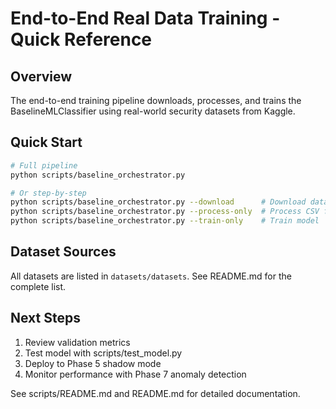 # End-to-End Real Data Training - Quick Reference

## Overview

The end-to-end training pipeline downloads, processes, and trains the BaselineMLClassifier using real-world security datasets from Kaggle.

## Quick Start

```bash
# Full pipeline
python scripts/baseline_orchestrator.py

# Or step-by-step
python scripts/baseline_orchestrator.py --download      # Download datasets
python scripts/baseline_orchestrator.py --process-only  # Process CSV files
python scripts/baseline_orchestrator.py --train-only    # Train model
```

## Dataset Sources

All datasets are listed in `datasets/datasets`. See README.md for the complete list.

## Next Steps

1. Review validation metrics
2. Test model with scripts/test_model.py
3. Deploy to Phase 5 shadow mode
4. Monitor performance with Phase 7 anomaly detection

See scripts/README.md and README.md for detailed documentation.
